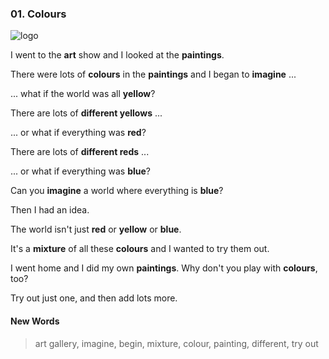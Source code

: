### 01. Colours

![logo](./01.Colours.jpg)

I went to the **art** show and I looked at the **paintings**.

There were lots of **colours** in the **paintings** and I began to **imagine** ...

... what if the world was all **yellow**?

There are lots of **different yellows** ...

... or what if everything was **red**?

There are lots of **different reds** ...

... or what if everything was **blue**?

Can you **imagine** a world where everything is **blue**?

Then I had an idea.

The world isn't just **red** or **yellow** or **blue**.

It's a **mixture** of all these **colours** and I wanted to try them out.

I went home and I did my own **paintings**. Why don't you play with **colours**, too?

Try out just one, and then add lots more.

#### New Words

> art gallery, imagine, begin, mixture, colour, painting, different, try out
